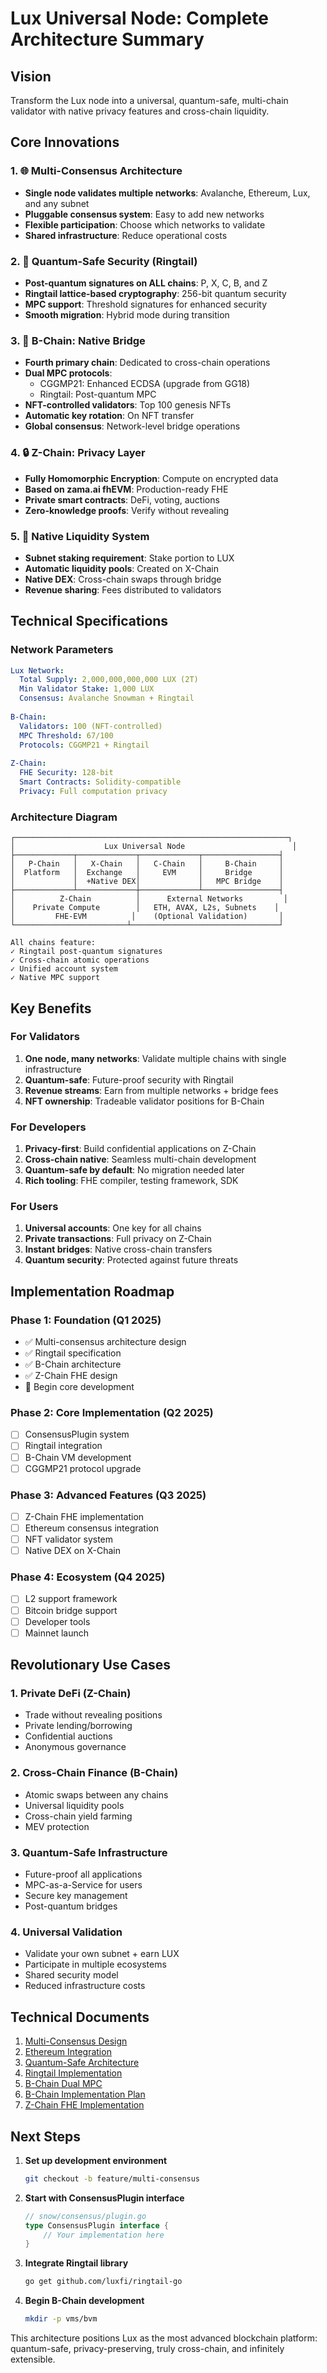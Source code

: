# Lux Universal Node: Complete Architecture Summary

## Vision
Transform the Lux node into a universal, quantum-safe, multi-chain validator with native privacy features and cross-chain liquidity.

## Core Innovations

### 1. 🌐 Multi-Consensus Architecture
- **Single node validates multiple networks**: Avalanche, Ethereum, Lux, and any subnet
- **Pluggable consensus system**: Easy to add new networks
- **Flexible participation**: Choose which networks to validate
- **Shared infrastructure**: Reduce operational costs

### 2. 🔐 Quantum-Safe Security (Ringtail)
- **Post-quantum signatures on ALL chains**: P, X, C, B, and Z
- **Ringtail lattice-based cryptography**: 256-bit quantum security
- **MPC support**: Threshold signatures for enhanced security
- **Smooth migration**: Hybrid mode during transition

### 3. 🌉 B-Chain: Native Bridge
- **Fourth primary chain**: Dedicated to cross-chain operations
- **Dual MPC protocols**:
  - CGGMP21: Enhanced ECDSA (upgrade from GG18)
  - Ringtail: Post-quantum MPC
- **NFT-controlled validators**: Top 100 genesis NFTs
- **Automatic key rotation**: On NFT transfer
- **Global consensus**: Network-level bridge operations

### 4. 🔒 Z-Chain: Privacy Layer
- **Fully Homomorphic Encryption**: Compute on encrypted data
- **Based on zama.ai fhEVM**: Production-ready FHE
- **Private smart contracts**: DeFi, voting, auctions
- **Zero-knowledge proofs**: Verify without revealing

### 5. 💱 Native Liquidity System
- **Subnet staking requirement**: Stake portion to LUX
- **Automatic liquidity pools**: Created on X-Chain
- **Native DEX**: Cross-chain swaps through bridge
- **Revenue sharing**: Fees distributed to validators

## Technical Specifications

### Network Parameters
```yaml
Lux Network:
  Total Supply: 2,000,000,000,000 LUX (2T)
  Min Validator Stake: 1,000 LUX
  Consensus: Avalanche Snowman + Ringtail
  
B-Chain:
  Validators: 100 (NFT-controlled)
  MPC Threshold: 67/100
  Protocols: CGGMP21 + Ringtail
  
Z-Chain:
  FHE Security: 128-bit
  Smart Contracts: Solidity-compatible
  Privacy: Full computation privacy
```

### Architecture Diagram
```
┌─────────────────────────────────────────────────────────────┐
│                    Lux Universal Node                        │
├─────────────┬─────────────┬─────────────┬─────────────────┤
│   P-Chain   │   X-Chain   │   C-Chain   │     B-Chain     │
│  Platform   │  Exchange   │     EVM     │     Bridge      │
│             │  +Native DEX│             │   MPC Bridge    │
├─────────────┴─────────────┼─────────────┴─────────────────┤
│          Z-Chain          │      External Networks         │
│    Private Compute        │   ETH, AVAX, L2s, Subnets    │
│         FHE-EVM          │    (Optional Validation)       │
└─────────────────────────┴─────────────────────────────────┘

All chains feature:
✓ Ringtail post-quantum signatures
✓ Cross-chain atomic operations
✓ Unified account system
✓ Native MPC support
```

## Key Benefits

### For Validators
1. **One node, many networks**: Validate multiple chains with single infrastructure
2. **Quantum-safe**: Future-proof security with Ringtail
3. **Revenue streams**: Earn from multiple networks + bridge fees
4. **NFT ownership**: Tradeable validator positions for B-Chain

### For Developers
1. **Privacy-first**: Build confidential applications on Z-Chain
2. **Cross-chain native**: Seamless multi-chain development
3. **Quantum-safe by default**: No migration needed later
4. **Rich tooling**: FHE compiler, testing framework, SDK

### For Users
1. **Universal accounts**: One key for all chains
2. **Private transactions**: Full privacy on Z-Chain
3. **Instant bridges**: Native cross-chain transfers
4. **Quantum security**: Protected against future threats

## Implementation Roadmap

### Phase 1: Foundation (Q1 2025)
- ✅ Multi-consensus architecture design
- ✅ Ringtail specification
- ✅ B-Chain architecture
- ✅ Z-Chain FHE design
- 🔄 Begin core development

### Phase 2: Core Implementation (Q2 2025)
- [ ] ConsensusPlugin system
- [ ] Ringtail integration
- [ ] B-Chain VM development
- [ ] CGGMP21 protocol upgrade

### Phase 3: Advanced Features (Q3 2025)
- [ ] Z-Chain FHE implementation
- [ ] Ethereum consensus integration
- [ ] NFT validator system
- [ ] Native DEX on X-Chain

### Phase 4: Ecosystem (Q4 2025)
- [ ] L2 support framework
- [ ] Bitcoin bridge support
- [ ] Developer tools
- [ ] Mainnet launch

## Revolutionary Use Cases

### 1. Private DeFi (Z-Chain)
- Trade without revealing positions
- Private lending/borrowing
- Confidential auctions
- Anonymous governance

### 2. Cross-Chain Finance (B-Chain)
- Atomic swaps between any chains
- Universal liquidity pools
- Cross-chain yield farming
- MEV protection

### 3. Quantum-Safe Infrastructure
- Future-proof all applications
- MPC-as-a-Service for users
- Secure key management
- Post-quantum bridges

### 4. Universal Validation
- Validate your own subnet + earn LUX
- Participate in multiple ecosystems
- Shared security model
- Reduced infrastructure costs

## Technical Documents
1. [Multi-Consensus Design](./MULTI_CONSENSUS_DESIGN.md)
2. [Ethereum Integration](./MULTI_CONSENSUS_ETHEREUM_DESIGN.md)
3. [Quantum-Safe Architecture](./QUANTUM_SAFE_UNIFIED_ARCHITECTURE.md)
4. [Ringtail Implementation](./RINGTAIL_IMPLEMENTATION_GUIDE.md)
5. [B-Chain Dual MPC](./B_CHAIN_DUAL_MPC_ARCHITECTURE.md)
6. [B-Chain Implementation Plan](./B_CHAIN_IMPLEMENTATION_PLAN.md)
7. [Z-Chain FHE Implementation](./Z_CHAIN_FHE_IMPLEMENTATION.md)

## Next Steps

1. **Set up development environment**
   ```bash
   git checkout -b feature/multi-consensus
   ```

2. **Start with ConsensusPlugin interface**
   ```go
   // snow/consensus/plugin.go
   type ConsensusPlugin interface {
       // Your implementation here
   }
   ```

3. **Integrate Ringtail library**
   ```bash
   go get github.com/luxfi/ringtail-go
   ```

4. **Begin B-Chain development**
   ```bash
   mkdir -p vms/bvm
   ```

This architecture positions Lux as the most advanced blockchain platform: quantum-safe, privacy-preserving, truly cross-chain, and infinitely extensible.